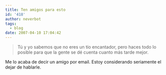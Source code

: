 ```yaml
---
title: Ten amigos para esto
id: '418'
author: neverbot
tags:
  - blog
date: 2007-04-10 17:04:42
---
```


> Tú y yo sabemos que no eres un tío encantador, pero haces todo lo posible para que la gente se dé cuenta cuanto más tarde mejor.

Me lo acaba de decir un amigo por email. Estoy considerando seriamente el dejar de hablarle.
